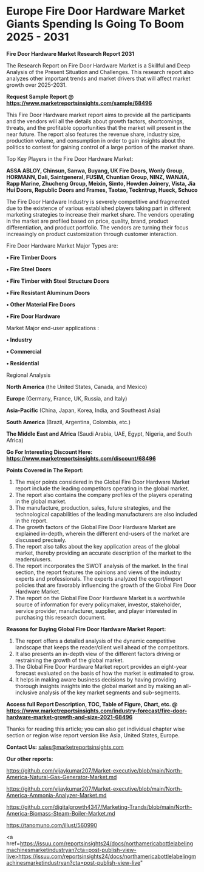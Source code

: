 # Europe Fire Door Hardware Market Giants Spending Is Going To Boom 2025 - 2031

<strong>Fire Door Hardware Market Research Report 2031</strong>

The Research Report on Fire Door Hardware Market is a Skillful and Deep Analysis of the Present Situation and Challenges. This research report also analyzes other important trends and market drivers that will affect market growth over 2025-2031.

<strong>Request Sample Report @ <a href=https://www.marketreportsinsights.com/sample/68496>https://www.marketreportsinsights.com/sample/68496</a></strong>

This Fire Door Hardware market report aims to provide all the participants and the vendors will all the details about growth factors, shortcomings, threats, and the profitable opportunities that the market will present in the near future. The report also features the revenue share, industry size, production volume, and consumption in order to gain insights about the politics to contest for gaining control of a large portion of the market share.

Top Key Players in the Fire Door Hardware Market:

<strong>ASSA ABLOY, Chinsun, Sanwa, Buyang, UK Fire Doors, Wonly Group, HORMANN, Dali, Saintgeneral, FUSIM, Chuntian Group, NINZ, WANJIA, Rapp Marine, Zhucheng Group, Meixin, Simto, Howden Joinery, Vista, Jia Hui Doors, Republic Doors and Frames, Taotao, Teckntrup, Hueck, Schuco</strong>

The Fire Door Hardware Industry is severely competitive and fragmented due to the existence of various established players taking part in different marketing strategies to increase their market share. The vendors operating in the market are profiled based on price, quality, brand, product differentiation, and product portfolio. The vendors are turning their focus increasingly on product customization through customer interaction.

Fire Door Hardware Market Major Types are:

<strong>• Fire Timber Doors

• Fire Steel Doors

• Fire Timber with Steel Structure Doors

• Fire Resistant Aluminum Doors

• Other Material Fire Doors

• Fire Door Hardware</strong>

Market Major end-user applications :

<strong>• Industry

• Commercial

• Residential</strong>

Regional Analysis

</u><strong><b>North America</b></strong> (the United States, Canada, and Mexico)

<strong><b>Europe </b></strong>(Germany, France, UK, Russia, and Italy)

<strong><b>Asia-Pacific</b></strong> (China, Japan, Korea, India, and Southeast Asia)

<strong><b>South America</b></strong> (Brazil, Argentina, Colombia, etc.)

<strong><b>The Middle East and Africa</b></strong> (Saudi Arabia, UAE, Egypt, Nigeria, and South Africa)

<strong>Go For Interesting Discount Here: <a href=https://www.marketreportsinsights.com/discount/68496>https://www.marketreportsinsights.com/discount/68496</a></strong>

<strong>Points Covered in The Report:</strong>
<ol>
  <li>The major points considered in the Global Fire Door Hardware Market report include the leading competitors operating in the global market.</li>
  <li>The report also contains the company profiles of the players operating in the global market.</li>
  <li>The manufacture, production, sales, future strategies, and the technological capabilities of the leading manufacturers are also included in the report.</li>
  <li>The growth factors of the Global Fire Door Hardware Market are explained in-depth, wherein the different end-users of the market are discussed precisely.</li>
  <li>The report also talks about the key application areas of the global market, thereby providing an accurate description of the market to the readers/users.</li>
  <li>The report incorporates the SWOT analysis of the market. In the final section, the report features the opinions and views of the industry experts and professionals. The experts analyzed the export/import policies that are favorably influencing the growth of the Global Fire Door Hardware Market.</li>
  <li>The report on the Global Fire Door Hardware Market is a worthwhile source of information for every policymaker, investor, stakeholder, service provider, manufacturer, supplier, and player interested in purchasing this research document.</li>
</ol>
<strong>Reasons for Buying Global Fire Door Hardware Market Report:</strong>

<ol>
  <li>The report offers a detailed analysis of the dynamic competitive landscape that keeps the reader/client well ahead of the competitors.</li>
  <li>It also presents an in-depth view of the different factors driving or restraining the growth of the global market.</li>
  <li>The Global Fire Door Hardware Market report provides an eight-year forecast evaluated on the basis of how the market is estimated to grow.</li>
  <li>It helps in making aware business decisions by having providing thorough insights insights into the global market and by making an all-inclusive analysis of the key market segments and sub-segments.</li>
</ol>
<strong>Access full Report Description, TOC, Table of Figure, Chart, etc. @ <a href=https://www.marketreportsinsights.com/industry-forecast/fire-door-hardware-market-growth-and-size-2021-68496>https://www.marketreportsinsights.com/industry-forecast/fire-door-hardware-market-growth-and-size-2021-68496</a></strong>


Thanks for reading this article; you can also get individual chapter wise section or region wise report version like Asia, United States, Europe.

<strong>Contact Us:</strong>
sales@marketreportsinsights.com

<strong>Our other reports:</strong>

<a href=https://github.com/vijaykumar207/Market-executive/blob/main/North-America-Natural-Gas-Generator-Market.md>https://github.com/vijaykumar207/Market-executive/blob/main/North-America-Natural-Gas-Generator-Market.md</a>

<a href=https://github.com/vijaykumar207/Market-executive/blob/main/North-America-Ammonia-Analyzer-Market.md>https://github.com/vijaykumar207/Market-executive/blob/main/North-America-Ammonia-Analyzer-Market.md</a>

<a href=https://github.com/digitalgrowth4347/Marketing-Trands/blob/main/North-America-Biomass-Steam-Boiler-Market.md>https://github.com/digitalgrowth4347/Marketing-Trands/blob/main/North-America-Biomass-Steam-Boiler-Market.md</a>

<a href=https://tanomuno.com/illust/560990>https://tanomuno.com/illust/560990</a>

<a href=https://issuu.com/reportsinsights24/docs/northamericabottlelabelingmachinesmarketindustryan?cta=post-publish-view-live>https://issuu.com/reportsinsights24/docs/northamericabottlelabelingmachinesmarketindustryan?cta=post-publish-view-live</a>"
